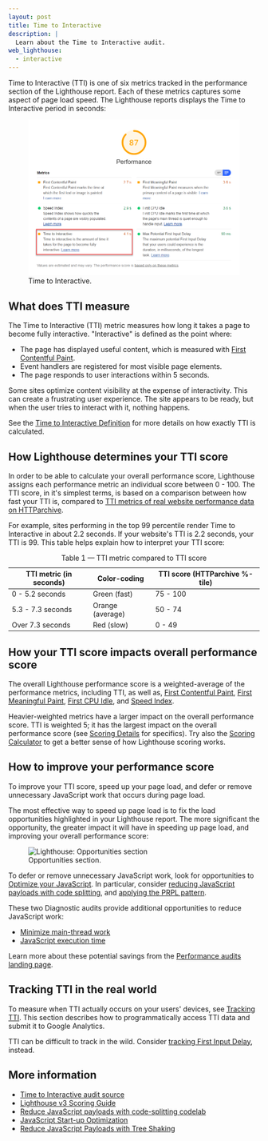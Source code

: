 ```yaml
---
layout: post
title: Time to Interactive
description: |
  Learn about the Time to Interactive audit.
web_lighthouse:
  - interactive
---
```


Time to Interactive (TTI) is one of six metrics tracked in the performance section of the Lighthouse report.
Each of these metrics captures some aspect of page load speed.
The Lighthouse reports displays the Time to Interactive period in seconds:

<figure class="w-figure">
  <img class="w-screenshot w-screenshot--filled" src="interactive.png" alt="Lighthouse: Time to Interactive">
  <figcaption class="w-figcaption">
    Time to Interactive.
  </figcaption>
</figure>

## What does TTI measure

The Time to Interactive (TTI) metric measures how long it takes a page to become fully interactive.
"Interactive" is defined as the point where:

- The page has displayed useful content, which is measured with
[First Contentful Paint](/first-contentful-paint).
- Event handlers are registered for most visible page elements.
- The page responds to user interactions within 5 seconds.

Some sites optimize content visibility at the expense of interactivity.
This can create a frustrating user experience.
The site appears to be ready, but when the user tries to interact with it, nothing happens.

See the [Time to Interactive Definition](https://github.com/WICG/time-to-interactive#definition)
for more details on how exactly TTI is calculated.

## How Lighthouse determines your TTI score

In order to be able to calculate your overall performance score,
Lighthouse assigns each performance metric an individual score between 0 - 100.
The TTI score, in it's simplest terms,
is based on a comparison between how fast your TTI is,
compared to [TTI metrics of real website performance data on
HTTParchive](https://httparchive.org/reports/loading-speed#ttci).

For example,
sites performing in the top 99 percentile render Time to Interactive in about 2.2 seconds.
If your website's TTI is 2.2 seconds,
your TTI is 99.
This table helps explain how to interpret your TTI score:

<div class="w-table-wrapper">
  <table>
    <thead>
      <tr>
        <th>TTI metric (in seconds)</th>
        <th>Color-coding</th>
        <th>TTI score (HTTParchive %-tile)</th>
      </tr>
    </thead>
    <tbody>
      <tr>
        <td>0 - 5.2 seconds</td>
        <td>Green (fast)</td>
        <td>75 - 100</td>
      </tr>
      <tr>
        <td>5.3 - 7.3 seconds</td>
        <td>Orange (average)</td>
        <td>50 - 74</td>
      </tr>
      <tr>
        <td>Over 7.3 seconds</td>
        <td>Red (slow)</td>
        <td>0 - 49</td>
      </tr>
    </tbody>
    <caption>Table 1 — TTI metric compared to TTI score</caption>
  </table>
</div>

## How your TTI score impacts overall performance score

The overall Lighthouse performance score is a weighted-average of the performance metrics,
including TTI, as well as,
[First Contentful Paint](/first-contentful-paint),
[First Meaningful Paint](/first-meaningful-paint),
[First CPU Idle](/first-cpu-idle),
and [Speed Index](/speed-index).

Heavier-weighted metrics have a larger impact on the overall performance score.
TTI is weighted 5;
it has the largest impact on the overall performance score
(see [Scoring Details](https://docs.google.com/spreadsheets/d/1Cxzhy5ecqJCucdf1M0iOzM8mIxNc7mmx107o5nj38Eo/edit#gid=0) for specifics).
Try also the [Scoring Calculator](https://docs.google.com/spreadsheets/d/1Cxzhy5ecqJCucdf1M0iOzM8mIxNc7mmx107o5nj38Eo/edit#gid=283330180) to get a better sense of how Lighthouse scoring works.

## How to improve your performance score

To improve your TTI score,
speed up your page load,
and defer or remove unnecessary JavaScript work that occurs during page load.

The most effective way to speed up page load
is to fix the load opportunities highlighted in your Lighthouse report.
The more significant the opportunity,
the greater impact it will have in speeding up page load,
and improving your overall performance score:

<figure class="w-figure">
  <img class="w-screenshot w-screenshot--filled" src="opportunities.png" alt="Lighthouse: Opportunities section">
  <figcaption class="w-figcaption">
    Opportunities section.
  </figcaption>
</figure>

To defer or remove unnecessary JavaScript work,
look for opportunities to [Optimize your JavaScript](/fast#optimize-your-javascript).
In particular,
consider [reducing JavaScript payloads with code splitting](/reduce-javascript-payloads-with-code-splitting),
and [applying the PRPL pattern](/apply-instant-loading-with-prpl).

These two Diagnostic audits provide additional opportunities
to reduce JavaScript work:

- [Minimize main-thread work](/mainthread-work-breakdown)
- [JavaScript execution time](/bootup-time)

Learn more about these potential savings from the [Performance audits landing page](/lighthouse-performance).

## Tracking TTI in the real world

To measure when TTI actually occurs on your users' devices,
see [Tracking TTI](https://developers.google.com/web/fundamentals/performance/user-centric-performance-metrics#tracking_tti).
This section describes how to programmatically access TTI data and submit it to Google Analytics.

TTI can be difficult to track in the wild.
Consider [tracking First Input Delay](https://developers.google.com/web/updates/2018/05/first-input-delay),
instead.

## More information

- [Time to Interactive audit source](https://github.com/GoogleChrome/lighthouse/blob/master/lighthouse-core/audits/metrics/interactive.js)
- [Lighthouse v3 Scoring Guide](https://developers.google.com/web/tools/lighthouse/v3/scoring)
- [Reduce JavaScript payloads with code-splitting codelab](/codelab-code-splitting)
- [JavaScript Start-up Optimization](https://developers.google.com/web/fundamentals/performance/optimizing-content-efficiency/javascript-startup-optimization/)
- [Reduce JavaScript Payloads with Tree Shaking](https://developers.google.com/web/fundamentals/performance/optimizing-javascript/tree-shaking/)

